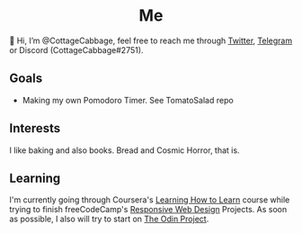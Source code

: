 <h1 align='center'>Me</h1>

👋 Hi, I’m @CottageCabbage, feel free to reach me through [Twitter](https://twitter.com/CottageCabbage), [Telegram](https://t.me/CottageCabbage) or Discord (CottageCabbage#2751).

## Goals
+ Making my own Pomodoro Timer. See TomatoSalad repo

## Interests
I like baking and also books. Bread and Cosmic Horror, that is.

## Learning
I'm currently going through Coursera's [Learning How to Learn](https://www.coursera.org/learn/learning-how-to-learn) course while trying to finish freeCodeCamp's [Responsive Web Design](https://www.freecodecamp.org/learn/responsive-web-design/) Projects. As soon as possible, I also will try to start on [The Odin Project](https://www.theodinproject.com/). 